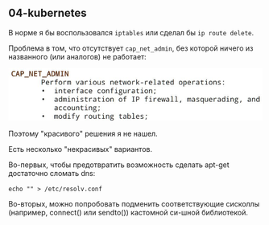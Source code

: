 ## 04-kubernetes

В норме я бы воспользовался ```iptables``` или сделал бы ```ip route delete```.

Проблема в том, что отсутствует ```cap_net_admin```, без которой ничего из названного (или аналогов) не работает:

![cap_net_admin](../.assets/04-unix/cap_net_admin.jpg)

Поэтому "красивого" решения я не нашел. 

Есть несколько "некрасивых" вариантов.

Во-первых, чтобы предотвратить возможность сделать apt-get достаточно сломать dns:

```
echo "" > /etc/resolv.conf
```

Во-вторых, можно попробовать подменить соответствующие сисколлы (например, connect() или sendto()) кастомной си-шной библиотекой.